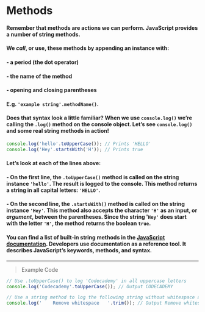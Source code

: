# Methods

#### Remember that methods are actions we can perform. JavaScript provides a number of string methods.

#### We *call*, or use, these methods by appending an instance with:

#### - a period (the dot operator)
#### - the name of the method
#### - opening and closing parentheses
#### E.g. `'example string'.methodName()`.

#### Does that syntax look a little familiar? When we use `console.log()` we’re calling the `.log()` method on the console object. Let’s see `console.log()` and some real string methods in action!
```js
console.log('hello'.toUpperCase()); // Prints 'HELLO'
console.log('Hey'.startsWith('H')); // Prints true
```
#### Let’s look at each of the lines above:

#### - On the first line, the `.toUpperCase()` method is called on the string instance `'hello'`. The result is logged to the console. This method returns a string in all capital letters: `'HELLO'`.

#### - On the second line, the `.startsWith()` method is called on the string instance `'Hey'`. This method also accepts the character `'H'` as an input, or *argument*, between the parentheses. Since the string '`Hey'` does start with the letter `'H'`, the method returns the boolean `true`.

#### You can find a list of built-in string methods in the [JavaScript documentation](https://developer.mozilla.org/en-US/docs/Web/JavaScript/Reference/Global_Objects/String). Developers use documentation as a reference tool. It describes JavaScript’s keywords, methods, and syntax.
---
> Example Code
```js
// Use .toUpperCase() to log 'Codecademy' in all uppercase letters
console.log('Codecademy'.toUpperCase()); // Output CODECADEMY

// Use a string method to log the following string without whitespace at the beginning and end of it.
console.log('    Remove whitespace   '.trim()); // Output Remove whitespace
```